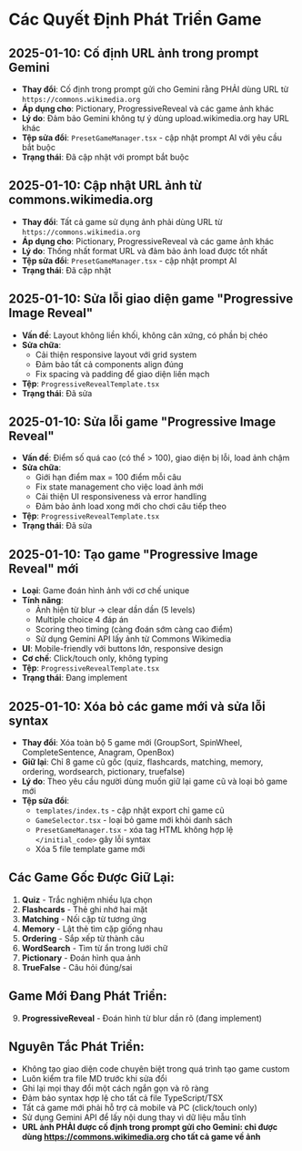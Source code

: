 
# Các Quyết Định Phát Triển Game

## 2025-01-10: Cố định URL ảnh trong prompt Gemini
- **Thay đổi**: Cố định trong prompt gửi cho Gemini rằng PHẢI dùng URL từ `https://commons.wikimedia.org`
- **Áp dụng cho**: Pictionary, ProgressiveReveal và các game ảnh khác
- **Lý do**: Đảm bảo Gemini không tự ý dùng upload.wikimedia.org hay URL khác
- **Tệp sửa đổi**: `PresetGameManager.tsx` - cập nhật prompt AI với yêu cầu bắt buộc
- **Trạng thái**: Đã cập nhật với prompt bắt buộc

## 2025-01-10: Cập nhật URL ảnh từ commons.wikimedia.org
- **Thay đổi**: Tất cả game sử dụng ảnh phải dùng URL từ `https://commons.wikimedia.org` 
- **Áp dụng cho**: Pictionary, ProgressiveReveal và các game ảnh khác
- **Lý do**: Thống nhất format URL và đảm bảo ảnh load được tốt nhất
- **Tệp sửa đổi**: `PresetGameManager.tsx` - cập nhật prompt AI
- **Trạng thái**: Đã cập nhật

## 2025-01-10: Sửa lỗi giao diện game "Progressive Image Reveal"
- **Vấn đề**: Layout không liền khối, không cân xứng, có phần bị chéo
- **Sửa chữa**: 
  - Cải thiện responsive layout với grid system
  - Đảm bảo tất cả components align đúng
  - Fix spacing và padding để giao diện liền mạch
- **Tệp**: `ProgressiveRevealTemplate.tsx`
- **Trạng thái**: Đã sửa

## 2025-01-10: Sửa lỗi game "Progressive Image Reveal"
- **Vấn đề**: Điểm số quá cao (có thể > 100), giao diện bị lỗi, load ảnh chậm
- **Sửa chữa**:
  - Giới hạn điểm max = 100 điểm mỗi câu
  - Fix state management cho việc load ảnh mới
  - Cải thiện UI responsiveness và error handling
  - Đảm bảo ảnh load xong mới cho chơi câu tiếp theo
- **Tệp**: `ProgressiveRevealTemplate.tsx`
- **Trạng thái**: Đã sửa

## 2025-01-10: Tạo game "Progressive Image Reveal" mới
- **Loại**: Game đoán hình ảnh với cơ chế unique
- **Tính năng**: 
  - Ảnh hiện từ blur → clear dần dần (5 levels)
  - Multiple choice 4 đáp án
  - Scoring theo timing (càng đoán sớm càng cao điểm)
  - Sử dụng Gemini API lấy ảnh từ Commons Wikimedia
- **UI**: Mobile-friendly với buttons lớn, responsive design
- **Cơ chế**: Click/touch only, không typing
- **Tệp**: `ProgressiveRevealTemplate.tsx`
- **Trạng thái**: Đang implement

## 2025-01-10: Xóa bỏ các game mới và sửa lỗi syntax
- **Thay đổi**: Xóa toàn bộ 5 game mới (GroupSort, SpinWheel, CompleteSentence, Anagram, OpenBox)
- **Giữ lại**: Chỉ 8 game cũ gốc (quiz, flashcards, matching, memory, ordering, wordsearch, pictionary, truefalse)  
- **Lý do**: Theo yêu cầu người dùng muốn giữ lại game cũ và loại bỏ game mới
- **Tệp sửa đổi**: 
  - `templates/index.ts` - cập nhật export chỉ game cũ
  - `GameSelector.tsx` - loại bỏ game mới khỏi danh sách
  - `PresetGameManager.tsx` - xóa tag HTML không hợp lệ `</initial_code>` gây lỗi syntax
  - Xóa 5 file template game mới

## Các Game Gốc Được Giữ Lại:
1. **Quiz** - Trắc nghiệm nhiều lựa chọn
2. **Flashcards** - Thẻ ghi nhớ hai mặt  
3. **Matching** - Nối cặp từ tương ứng
4. **Memory** - Lật thẻ tìm cặp giống nhau
5. **Ordering** - Sắp xếp từ thành câu
6. **WordSearch** - Tìm từ ẩn trong lưới chữ
7. **Pictionary** - Đoán hình qua ảnh
8. **TrueFalse** - Câu hỏi đúng/sai

## Game Mới Đang Phát Triển:
9. **ProgressiveReveal** - Đoán hình từ blur dần rõ (đang implement)

## Nguyên Tắc Phát Triển:
- Không tạo giao diện code chuyên biệt trong quá trình tạo game custom
- Luôn kiểm tra file MD trước khi sửa đổi
- Ghi lại mọi thay đổi một cách ngắn gọn và rõ ràng
- Đảm bảo syntax hợp lệ cho tất cả file TypeScript/TSX
- Tất cả game mới phải hỗ trợ cả mobile và PC (click/touch only)
- Sử dụng Gemini API để lấy nội dung thay vì dữ liệu mẫu tĩnh
- **URL ảnh PHẢI được cố định trong prompt gửi cho Gemini: chỉ được dùng https://commons.wikimedia.org cho tất cả game về ảnh**
